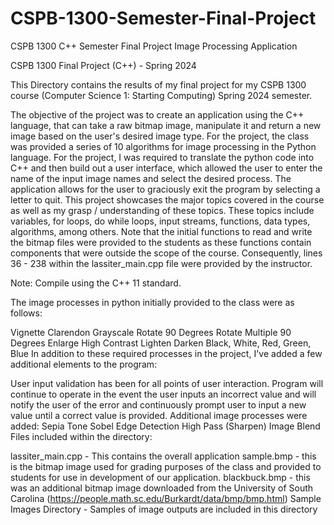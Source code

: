 # CSPB-1300-Semester-Final-Project
CSPB 1300 C++ Semester Final Project Image Processing Application

CSPB 1300 Final Project (C++) - Spring 2024

This Directory contains the results of my final project for my CSPB 1300 course (Computer Science 1: Starting Computing) Spring 2024 semester.

The objective of the project was to create an application using the C++ language, that can take a raw bitmap image, manipulate it and return a new image based on the user's desired image type. For the project, the class was provided a series of 10 algorithms for image processing in the Python language. For the project, I was required to translate the python code into C++ and then build out a user interface, which allowed the user to enter the name of the input image names and select the desired process. The application allows for the user to graciously exit the program by selecting a letter to quit. This project showcases the major topics covered in the course as well as my grasp / understanding of these topics. These topics include variables, for loops, do while loops, input streams, functions, data types, algorithms, among others. Note that the initial functions to read and write the bitmap files were provided to the students as these functions contain components that were outside the scope of the course. Consequently, lines 36 - 238 within the lassiter_main.cpp file were provided by the instructor.

Note: Compile using the C++ 11 standard.

The image processes in python initially provided to the class were as follows:

Vignette
Clarendon
Grayscale
Rotate 90 Degrees
Rotate Multiple 90 Degrees
Enlarge
High Contrast
Lighten
Darken
Black, White, Red, Green, Blue
In addition to these required processes in the project, I've added a few additional elements to the program:

User input validation has been for all points of user interaction. Program will continue to operate in the event the user inputs an incorrect value and will notify the user of the error and continuously prompt user to input a new value until a correct value is provided.
Additional image processes were added:
Sepia Tone
Sobel Edge Detection
High Pass (Sharpen)
Image Blend
Files included within the directory:

lassiter_main.cpp - This contains the overall application
sample.bmp - this is the bitmap image used for grading purposes of the class and provided to students for use in development of our application.
blackbuck.bmp - this was an additional bitmap image downloaded from the University of South Carolina (https://people.math.sc.edu/Burkardt/data/bmp/bmp.html)
Sample Images Directory - Samples of image outputs are included in this directory
